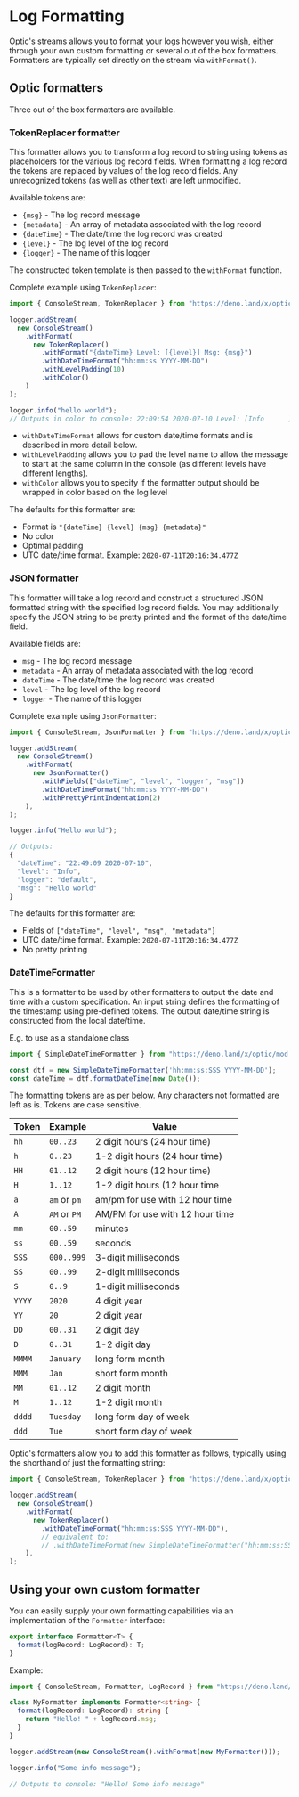 # Log Formatting

Optic's streams allows you to format your logs however you wish, either through
your own custom formatting or several out of the box formatters.  Formatters
are typically set directly on the stream via `withFormat()`.

## Optic formatters

Three out of the box formatters are available.

### TokenReplacer formatter

This formatter allows you to transform a log record to string using tokens as
placeholders for the various log record fields.  When formatting a log record
the tokens are replaced by values of the log record fields.  Any unrecognized
tokens (as well as other text) are left unmodified.

Available tokens are:
* `{msg}` - The log record message
* `{metadata}` - An array of metadata associated with the log record
* `{dateTime}` - The date/time the log record was created
* `{level}` - The log level of the log record
* `{logger}` - The name of this logger

The constructed token template is then passed to the `withFormat` function.

Complete example using `TokenReplacer`:
```typescript
import { ConsoleStream, TokenReplacer } from "https://deno.land/x/optic/mod.ts";

logger.addStream(
  new ConsoleStream()
    .withFormat(
      new TokenReplacer()
        .withFormat("{dateTime} Level: [{level}] Msg: {msg}")
        .withDateTimeFormat("hh:mm:ss YYYY-MM-DD")
        .withLevelPadding(10)
        .withColor()
    )
);

logger.info("hello world");
// Outputs in color to console: 22:09:54 2020-07-10 Level: [Info      ] Msg: hello world
```

* `withDateTimeFormat` allows for custom date/time formats and is described in more detail below.
* `withLevelPadding` allows you to pad the level name to allow the message to start at the same 
column in the console (as different levels have different lengths).
* `withColor` allows you to specify if the formatter output should be wrapped in color
based on the log level

The defaults for this formatter are:
* Format is `"{dateTime} {level} {msg} {metadata}"`
* No color
* Optimal padding
* UTC date/time format. Example: `2020-07-11T20:16:34.477Z`

### JSON formatter

This formatter will take a log record and construct a structured JSON formatted
string with the specified log record fields.  You may additionally specify the
JSON string to be pretty printed and the format of the date/time field.

Available fields are:
* `msg` - The log record message
* `metadata` - An array of metadata associated with the log record
* `dateTime` - The date/time the log record was created
* `level` - The log level of the log record
* `logger` - The name of this logger

Complete example using `JsonFormatter`:
```typescript
import { ConsoleStream, JsonFormatter } from "https://deno.land/x/optic/mod.ts";

logger.addStream(
  new ConsoleStream()
    .withFormat(
      new JsonFormatter()
        .withFields(["dateTime", "level", "logger", "msg"])
        .withDateTimeFormat("hh:mm:ss YYYY-MM-DD")
        .withPrettyPrintIndentation(2)
    ),
);

logger.info("Hello world");

// Outputs:
{
  "dateTime": "22:49:09 2020-07-10",
  "level": "Info",
  "logger": "default",
  "msg": "Hello world"
}
```

The defaults for this formatter are:
* Fields of `["dateTime", "level", "msg", "metadata"]`
* UTC date/time format.  Example: `2020-07-11T20:16:34.477Z`
* No pretty printing

### DateTimeFormatter

This is a formatter to be used by other formatters to output the date and time
with a custom specification.  An input string defines the formatting of the
timestamp using pre-defined tokens.  The output date/time string is constructed
from the local date/time.

E.g. to use as a standalone class
```typescript
import { SimpleDateTimeFormatter } from "https://deno.land/x/optic/mod.ts";

const dtf = new SimpleDateTimeFormatter('hh:mm:ss:SSS YYYY-MM-DD');
const dateTime = dtf.formatDateTime(new Date());
```
The formatting tokens are as per below.  Any characters not formatted are left
as is.  Tokens are case sensitive.
 
|Token|Example|Value|
|-----|-------|-----|
|`hh` |`00..23`|2 digit hours (24 hour time)|
|`h`  |`0..23`|1-2 digit hours (24 hour time)|
|`HH` |`01..12`|2 digit hours (12 hour time)|
|`H`  |`1..12`|1-2 digit hours (12 hour time|
|`a`|`am` or `pm`|am/pm for use with 12 hour time|
|`A`|`AM` or `PM`|AM/PM for use with 12 hour time|
|`mm` |`00..59`|minutes|
|`ss`|`00..59`|seconds|
|`SSS`|`000..999`|3-digit milliseconds|
|`SS`|`00..99`|2-digit milliseconds|
|`S`|`0..9`|1-digit milliseconds|
|`YYYY`|`2020`|4 digit year|
|`YY`|`20`|2 digit year|
|`DD`|`00..31`|2 digit day|
|`D`|`0..31`|1-2 digit day|
|`MMMM`|`January`|long form month|
|`MMM`|`Jan`|short form month|
|`MM`|`01..12`|2 digit month|
|`M`|`1..12`|1-2 digit month|
|`dddd`|`Tuesday`|long form day of week|
|`ddd`|`Tue`|short form day of week|

Optic's formatters allow you to add this formatter as follows, typically using
the shorthand of just the formatting string:

```typescript
import { ConsoleStream, TokenReplacer } from "https://deno.land/x/optic/mod.ts";

logger.addStream(
  new ConsoleStream()
    .withFormat(
      new TokenReplacer()
        .withDateTimeFormat("hh:mm:ss:SSS YYYY-MM-DD"),
        // equivalent to:
        // .withDateTimeFormat(new SimpleDateTimeFormatter("hh:mm:ss:SSS YYYY-MM-DD"))
    ),
);
```

## Using your own custom formatter

You can easily supply your own formatting capabilities via an implementation of
the `Formatter` interface:
```typescript
export interface Formatter<T> {
  format(logRecord: LogRecord): T;
}
```

Example:
```typescript
import { ConsoleStream, Formatter, LogRecord } from "https://deno.land/x/optic/mod.ts";

class MyFormatter implements Formatter<string> {
  format(logRecord: LogRecord): string {
    return "Hello! " + logRecord.msg;
  }
}

logger.addStream(new ConsoleStream().withFormat(new MyFormatter()));

logger.info("Some info message");

// Outputs to console: "Hello! Some info message"
```
